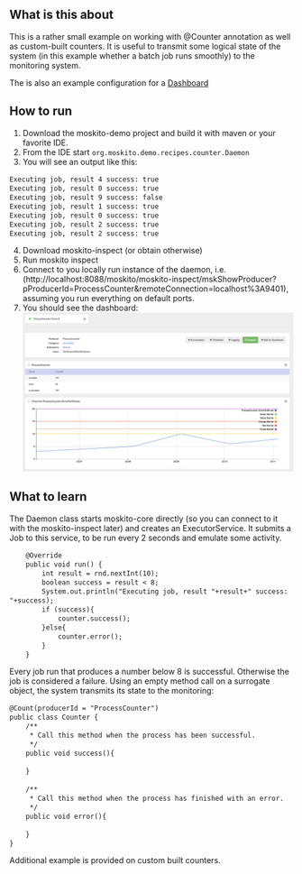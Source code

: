 ## What is this about

This is a rather small example on working with @Counter annotation as well as custom-built counters.
It is useful to transmit some logical state of the system (in this example whether a batch job runs smoothly) to the monitoring system.

The is also an example configuration for a [Dashboard](src/main/resources/moskito.json) 
## How to run

1. Download the moskito-demo project and build it with maven or your favorite IDE.
2. From the IDE start `org.moskito.demo.recipes.counter.Daemon`
3. You will see an output like this:
```
Executing job, result 4 success: true
Executing job, result 0 success: true
Executing job, result 9 success: false
Executing job, result 1 success: true
Executing job, result 0 success: true
Executing job, result 2 success: true
Executing job, result 2 success: true
```

4. Download moskito-inspect (or obtain otherwise)
5. Run moskito inspect
6. Connect to you locally run instance of the daemon, i.e. (http://localhost:8088/moskito/moskito-inspect/mskShowProducer?pProducerId=ProcessCounter&remoteConnection=localhost%3A9401), assuming you run everything on default ports.
7. You should see the dashboard:
![Dashboard](docs/Dashboard.png)

## What to learn

The Daemon class starts moskito-core directly (so you can connect to it with the moskito-inspect later) and creates an ExecutorService.
It submits a Job to this service, to be run every 2 seconds and emulate some activity.
```
	@Override
	public void run() {
		int result = rnd.nextInt(10);
		boolean success = result < 8;
		System.out.println("Executing job, result "+result+" success: "+success);
		if (success){
			counter.success();
		}else{
			counter.error();
		}
	}
```
Every job run that produces a number below 8 is successful. Otherwise the job is considered a failure.
Using an empty method call on a surrogate object, the system transmits its state to the monitoring:
```
@Count(producerId = "ProcessCounter")
public class Counter {
	/**
	 * Call this method when the process has been successful.
	 */
	public void success(){

	}

	/**
	 * Call this method when the process has finished with an error.
	 */
	public void error(){
		
	}
}
```      

Additional example is provided on custom built counters.
